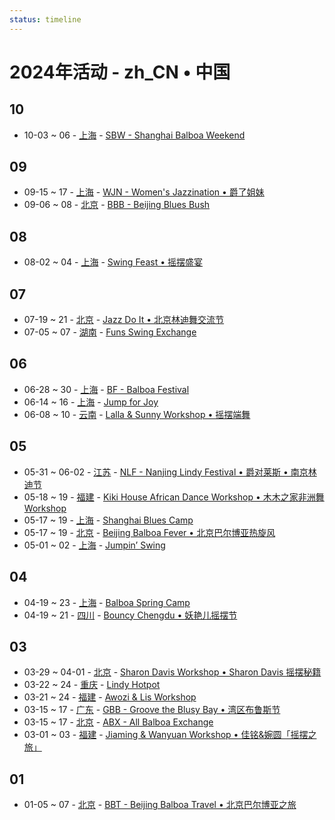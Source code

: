 ```yaml
---
status: timeline
---
```


# 2024年活动 - zh_CN • 中国

## 10

- 10-03 ~ 06 - [上海](Shanghai.md) - [SBW - Shanghai Balboa Weekend](shanghai-balboa-weekend.md)

## 09

- 09-15 ~ 17 - [上海](Shanghai.md) - [WJN - Women's Jazzination • 爵了姐妹](womens-jazzination.md)
- 09-06 ~ 08 - [北京](Beijing.md) - [BBB - Beijing Blues Bush](beijing-blues-bush.md)

## 08

- 08-02 ~ 04 - [上海](Shanghai.md) - [Swing Feast • 摇摆盛宴](swing-feast.md)

## 07

- 07-19 ~ 21 - [北京](Beijing.md) - [Jazz Do It • 北京林迪舞交流节](jazz-do-it.md)
- 07-05 ~ 07 - [湖南](Hunan.md) - [Funs Swing Exchange](funs-swing-exchange.md)

## 06

- 06-28 ~ 30 - [上海](Shanghai.md) - [BF - Balboa Festival](balboa-festival.md)
- 06-14 ~ 16 - [上海](Shanghai.md) - [Jump for Joy](jump-for-joy.md)
- 06-08 ~ 10 - [云南](Yunnan.md) - [Lalla & Sunny Workshop • 摇摆端舞](dali-lalla-n-sunny-workshop.md)

## 05

- 05-31 ~ 06-02 - [江苏](Jiangsu.md) - [NLF - Nanjing Lindy Festival • 爵对莱斯 • 南京林迪节](nanjing-lindy-festival.md)
- 05-18 ~ 19 - [福建](Fujian.md) - [Kiki House African Dance Workshop • 木木之家非洲舞 Workshop](xiamen-kiki-house-african-dance-workshop.md)
- 05-17 ~ 19 - [上海](Shanghai.md) - [Shanghai Blues Camp](shanghai-blues-camp.md)
- 05-17 ~ 19 - [北京](Beijing.md) - [Beijing Balboa Fever • 北京巴尔博亚热旋风](beijing-balboa-fever.md)
- 05-01 ~ 02 - [上海](Shanghai.md) - [Jumpin’ Swing](jumping-swing.md)

## 04

- 04-19 ~ 23 - [上海](Shanghai.md) - [Balboa Spring Camp](balboa-spring-camp.md)
- 04-19 ~ 21 - [四川](Sichuan.md) - [Bouncy Chengdu • 妖艳儿摇摆节](bouncy-chengdu.md)

## 03

- 03-29 ~ 04-01 - [北京](Beijing.md) - [Sharon Davis Workshop • Sharon Davis 摇摆秘籍](beijing-sharon-davis-workshop.md)
- 03-22 ~ 24 - [重庆](Chongqing.md) - [Lindy Hotpot](lindy-hotpot.md)
- 03-21 ~ 24 - [福建](Fujian.md) - [Awozi & Lis Workshop](xiamen-awozi-n-lis-workshop.md)
- 03-15 ~ 17 - [广东](Guangdong.md) - [GBB - Groove the Blusy Bay • 湾区布鲁斯节](groove-the-blusy-bay.md)
- 03-15 ~ 17 - [北京](Beijing.md) - [ABX - All Balboa Exchange](all-balboa-exchange.md)
- 03-01 ~ 03 - [福建](Fujian.md) - [Jiaming & Wanyuan Workshop • 佳铭&婉圆「摇摆之旅」](xiamen-jiaming-n-wanyuan-workshop.md)

## 01

- 01-05 ~ 07 - [北京](Beijing.md) - [BBT - Beijing Balboa Travel • 北京巴尔博亚之旅](beijing-balboa-travel.md)

